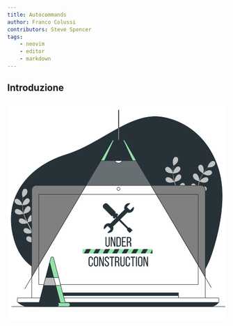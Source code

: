 ```yaml
---
title: Autocommands
author: Franco Colussi
contributors: Steve Spencer
tags:
    - neovim
    - editor
    - markdown
---
```

<!--vale off-->

## Introduzione

![Under Construction](./assets/img/under-construction.svg)
